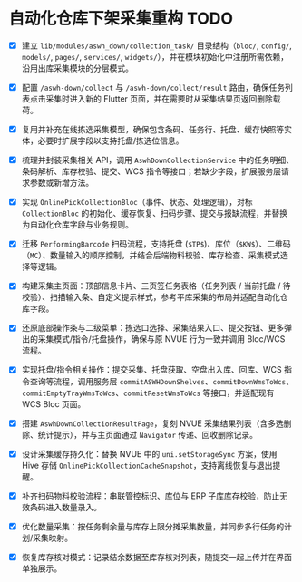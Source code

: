 # 自动化仓库下架采集重构 TODO

- [x] 建立 `lib/modules/aswh_down/collection_task/` 目录结构（`bloc/`, `config/`, `models/`, `pages/`, `services/`, `widgets/`），并在模块初始化中注册所需依赖，沿用出库采集模块的分层模式。
- [x] 配置 `/aswh-down/collect` 与 `/aswh-down/collect/result` 路由，确保任务列表点击采集时进入新的 Flutter 页面，并在需要时从采集结果页返回删除载荷。
- [x] 复用并补充在线拣选采集模型，确保包含条码、任务行、托盘、缓存快照等实体，必要时扩展字段以支持托盘/拣选位信息。
- [x] 梳理并封装采集相关 API，调用 `AswhDownCollectionService` 中的任务明细、条码解析、库存校验、提交、WCS 指令等接口；若缺少字段，扩展服务层请求参数或新增方法。
- [x] 实现 `OnlinePickCollectionBloc`（事件、状态、处理逻辑），对标 `CollectionBloc` 的初始化、缓存恢复、扫码步骤、提交与报缺流程，并替换为自动化仓库字段与业务规则。
- [x] 迁移 `PerformingBarcode` 扫码流程，支持托盘 (`$TP$`)、库位（`$KW$`）、二维码（`MC`）、数量输入的顺序控制，并结合后端物料校验、库存检查、采集模式选择等逻辑。
- [x] 构建采集主页面：顶部信息卡片、三页签任务表格（任务列表 / 当前托盘 / 待校验）、扫描输入条、自定义提示样式，参考平库采集的布局并适配自动化仓库字段。
- [x] 还原底部操作条与二级菜单：拣选口选择、采集结果入口、提交按钮、更多弹出的采集模式/指令/托盘操作，确保与原 NVUE 行为一致并调用 Bloc/WCS 流程。
- [x] 实现托盘/指令相关操作：提交采集、托盘获取、空盘出入库、回库、WCS 指令查询等流程，调用服务层 `commitASWHDownShelves`、`commitDownWmsToWcs`、`commitEmptyTrayWmsToWcs`、`commitResetWmsToWcs` 等接口，并适配现有 WCS Bloc 页面。
- [x] 搭建 `AswhDownCollectionResultPage`，复刻 NVUE 采集结果列表（含多选删除、统计提示），并与主页面通过 `Navigator` 传递、回收删除记录。
- [x] 设计采集缓存持久化：替换 NVUE 中的 `uni.setStorageSync` 方案，使用 Hive 存储 `OnlinePickCollectionCacheSnapshot`，支持离线恢复与退出提醒。

- [x] 补齐扫码物料校验流程：串联管控标识、库位与 ERP 子库库存校验，防止无效条码进入数量录入。
- [x] 优化数量采集：按任务剩余量与库存上限分摊采集数量，并同步多行任务的计划/采集映射。
- [x] 恢复库存核对模式：记录结余数据至库存核对列表，随提交一起上传并在界面单独展示。
